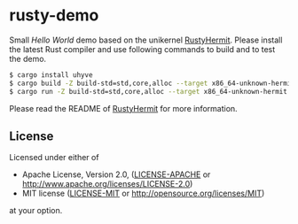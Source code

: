 # rusty-demo

Small *Hello World* demo based on the unikernel [RustyHermit](https://github.com/hermitcore/libhermit-rs).
Please install the latest Rust compiler and use following commands to build and to test the demo.

```sh
$ cargo install uhyve
$ cargo build -Z build-std=std,core,alloc --target x86_64-unknown-hermit
$ cargo run -Z build-std=std,core,alloc --target x86_64-unknown-hermit
```

Please read the README of [RustyHermit](https://github.com/hermitcore/libhermit-rs) for more information.

## License

Licensed under either of

* Apache License, Version 2.0, ([LICENSE-APACHE](LICENSE-APACHE) or http://www.apache.org/licenses/LICENSE-2.0)
* MIT license ([LICENSE-MIT](LICENSE-MIT) or http://opensource.org/licenses/MIT)

at your option.
